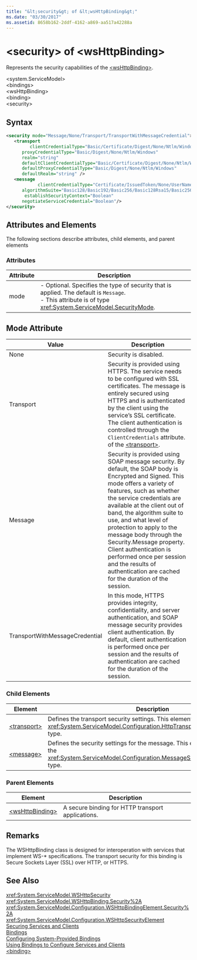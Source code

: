 ```yaml
---
title: "&lt;security&gt; of &lt;wsHttpBinding&gt;"
ms.date: "03/30/2017"
ms.assetid: 8658b162-2ddf-4162-a869-aa517a42288a
---
```

# &lt;security&gt; of &lt;wsHttpBinding&gt;
Represents the security capabilities of the [\<wsHttpBinding>](../../../../../docs/framework/configure-apps/file-schema/wcf/wshttpbinding.md).  
  
 \<system.ServiceModel>  
\<bindings>  
\<wsHttpBinding>  
\<binding>  
\<security>  
  
## Syntax  
  
```xml  
<security mode="Message/None/Transport/TransportWithMessageCredential">  
   <transport  
         clientCredentialType="Basic/Certificate/Digest/None/Ntlm/Windows"  
      proxyCredentialType="Basic/Digest/None/Ntlm/Windows"  
      realm="string"   
      defaultClientCredentialType="Basic/Certificate/Digest/None/Ntlm/Windows"  
      defaultProxyCredentialType="Basic/Digest/None/Ntlm/Windows"  
      defaultRealm="string" />  
   <message  
            clientCredentialType="Certificate/IssuedToken/None/UserName/Windows"  
      algorithmSuite="Basic128/Basic192/Basic256/Basic128Rsa15/Basic256Rsa15/TripleDes/TripleDesRsa15/Basic128Sha256/Basic192Sha256/TripleDesSha256/Basic128Sha256Rsa15/Basic192Sha256Rsa15/Basic256Sha256Rsa15/TripleDesSha256Rsa15"  
       establishSecurityContext="Boolean"   
      negotiateServiceCredential="Boolean"/>  
</security>  
```  
  
## Attributes and Elements  
 The following sections describe attributes, child elements, and parent elements  
  
### Attributes  
  
|Attribute|Description|  
|---------------|-----------------|  
|mode|-   Optional. Specifies the type of security that is applied. The default is `Message`.<br />-   This attribute is of type <xref:System.ServiceModel.SecurityMode>.|  
  
## Mode Attribute  
  
|Value|Description|  
|-----------|-----------------|  
|None|Security is disabled.|  
|Transport|Security is provided using HTTPS. The service needs to be configured with SSL certificates. The message is entirely secured using HTTPS and is authenticated by the client using the service’s SSL certificate. The client authentication is controlled through the `ClientCredentials` attribute. of the [\<transport>](../../../../../docs/framework/configure-apps/file-schema/wcf/transport-of-wshttpbinding.md).|  
|Message|Security is provided using SOAP message security. By default, the SOAP body is Encrypted and Signed. This mode offers a variety of features, such as whether the service credentials are available at the client out of band, the algorithm suite to use, and what level of protection to apply to the message body through the Security.Message property. Client authentication is performed once per session and the results of authentication are cached for the duration of the session.|  
|TransportWithMessageCredential|In this mode, HTTPS provides integrity, confidentiality, and server authentication, and SOAP message security provides client authentication. By default, client authentication is performed once per session and the results of authentication are cached for the duration of the session.|  
  
### Child Elements  
  
|Element|Description|  
|-------------|-----------------|  
|[\<transport>](../../../../../docs/framework/configure-apps/file-schema/wcf/transport-of-wshttpbinding.md)|Defines the transport security settings. This element corresponds to the <xref:System.ServiceModel.Configuration.HttpTransportSecurityElement> type.|  
|[\<message>](../../../../../docs/framework/configure-apps/file-schema/wcf/message-of-wshttpbinding.md)|Defines the security settings for the message. This element corresponds to the <xref:System.ServiceModel.Configuration.MessageSecurityOverHttpElement> type.|  
  
### Parent Elements  
  
|Element|Description|  
|-------------|-----------------|  
|[\<wsHttpBinding>](../../../../../docs/framework/configure-apps/file-schema/wcf/wshttpbinding.md)|A secure binding for HTTP transport applications.|  
  
## Remarks  
 The WSHttpBinding class is designed for interoperation with services that implement WS-* specifications. The transport security for this binding is Secure Sockets Layer (SSL) over HTTP, or HTTPS.  
  
## See Also  
 <xref:System.ServiceModel.WSHttpSecurity>  
 <xref:System.ServiceModel.WSHttpBinding.Security%2A>  
 <xref:System.ServiceModel.Configuration.WSHttpBindingElement.Security%2A>  
 <xref:System.ServiceModel.Configuration.WSHttpSecurityElement>  
 [Securing Services and Clients](../../../../../docs/framework/wcf/feature-details/securing-services-and-clients.md)  
 [Bindings](../../../../../docs/framework/wcf/bindings.md)  
 [Configuring System-Provided Bindings](../../../../../docs/framework/wcf/feature-details/configuring-system-provided-bindings.md)  
 [Using Bindings to Configure Services and Clients](../../../../../docs/framework/wcf/using-bindings-to-configure-services-and-clients.md)  
 [\<binding>](../../../../../docs/framework/misc/binding.md)
